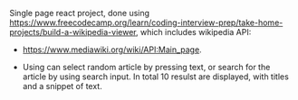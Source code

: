 Single page react project, done using https://www.freecodecamp.org/learn/coding-interview-prep/take-home-projects/build-a-wikipedia-viewer, which includes wikipedia API:
- https://www.mediawiki.org/wiki/API:Main_page.

- Using can select random article by pressing text, or search for the article by using search input. In total 10 resulst are displayed, with titles and a snippet of text.
